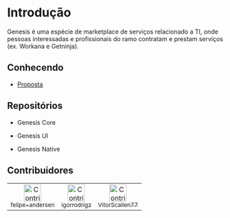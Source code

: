 # Introdução

Genesis é uma espécie de marketplace de serviços relacionado a TI, onde pessoas interessadas e profissionais do ramo contratam e prestam serviços (ex. Workana e Getninja).

## Conhecendo 

* [Proposta](https://github.com/felipe-andersen/GENESIS/blob/main/README.md 'README')

<!--

* Protótipo UI/UX

* Código de conduta ([CODE_OF_CONDUCT](https://github.com/felipe-andersen/GENESIS/blob/main/CODE_OF_CONDUCT.md 'CODE_OF_CONDUCT'))

* Licença ([LICENSE](https://github.com/felipe-andersen/GENESIS/blob/main/LICENSE.md 'LICENSE'))

-->

## Repositórios

* Genesis Core

* Genesis UI

* Genesis Native



## Contribuidores

<table>
  <tbody>
    <tr>
      <td  align="center">
        <a href="https://github.com/felipe-andersen">
          <img src="https://avatars.githubusercontent.com/u/78663459?v=4" alt="Contribuidor" width="40px">
          <br>
          <sub>felipe-andersen</sub>
        </a>
      </td>
      <td align="center">
        <a href="GitHub.com/igorrodrigz">
          <img src="https://avatars.githubusercontent.com/u/137235250?v=4" alt="Contribuidor" width="40px">
            <br>
          <sub>igorrodrigz</sub>
        </a>
      </td>
      <td align="center">
        <a href="https://github.com/VitorScallen77">
          <img src="https://avatars.githubusercontent.com/u/114079832?v=4" alt="Contribuidor" width="40px">
           <br>
          <sub>VitorScallen77</sub>
        </a>
      </td>
    </tr>
  </tbody>
</table>




